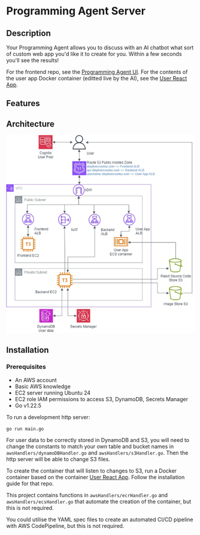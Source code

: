 # Programming Agent Server

## Description

Your Programming Agent allows you to discuss with an AI chatbot what sort of custom web app you'd like it to create for you. Within a few seconds you'll see the results! 

For the frontend repo, see the [Programming Agent UI](https://github.com/stephen1cowley/programming-agent-ui). For the contents of the user app Docker container (editted live by the AI), see the [User React App](https://github.com/stephen1cowley/user-react-app).

## Features

## Architecture

![architecture diagram](readmeFiles/ProgrammingAgentDiagram.jpg)

## Installation
### Prerequisites

- An AWS account
- Basic AWS knowledge
- EC2 server running Ubuntu 24
- EC2 role IAM permissions to access S3, DynamoDB, Secrets Manager
- Go v1.22.5

To run a development http server:
```
go run main.go
```

For user data to be correctly stored in DynamoDB and S3, you will need to change the constants to match your own table and bucket names in `awsHandlers/dynamoDBHandler.go` and `awsHandlers/s3Handler.go`. Then the http server will be able to change S3 files. 

To create the container that will listen to changes to S3, run a Docker container based on the container [User React App](https://github.com/stephen1cowley/user-react-app). Follow the installation guide for that repo.

This project contains functions in `awsHandlers/ecrHandler.go` and `awsHandlers/ecsHandler.go` that automate the creation of the container, but this is not required.

You could utilise the YAML spec files to create an automated CI/CD pipeline with AWS CodePipeline, but this is not required.
